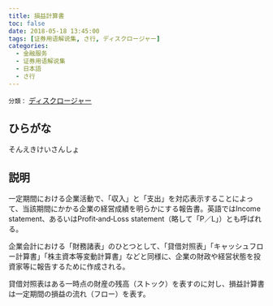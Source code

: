 ```yaml
---
title: 損益計算書
toc: false
date: 2018-05-18 13:45:00
tags: [证券用语解说集, さ行, ディスクロージャー]
categories:
  - 金融服务
  - 证券用语解说集
  - 日本語
  - さ行
---
```


`分類：` [ディスクロージャー](/tags/ディスクロージャー/)

## ひらがな

そんえきけいさんしょ

## 説明

一定期間における企業活動で、「収入」と「支出」を対応表示することによって、当該期間にかかる企業の経営成績を明らかにする報告書。英語ではIncome statement、あるいはProfit‐and‐Loss statement（略して「P／L」）とも呼ばれる。

企業会計における「財務諸表」のひとつとして、「貸借対照表」「キャッシュフロー計算書」「株主資本等変動計算書」などと同様に、企業の財政や経営状態を投資家等に報告するために作成される。

貸借対照表はある一時点の財産の残高（ストック）を表すのに対し、損益計算書は一定期間の損益の流れ（フロー）を表す。
